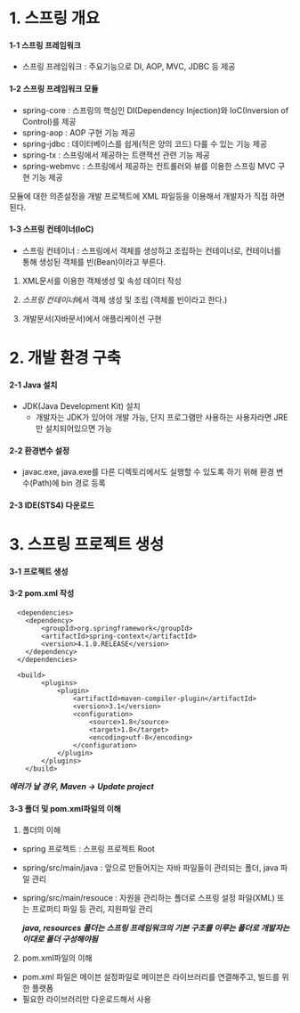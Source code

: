 # 1. 스프링 개요

#### 1-1 스프링 프레임워크
- 스프링 프레임워크 : 주요기능으로 DI, AOP, MVC, JDBC 등 제공

#### 1-2 스프링 프레임워크 모듈
- spring-core : 스프링의 핵심인 DI(Dependency Injection)와 IoC(Inversion of Control)를 제공
- spring-aop : AOP 구현 기능 제공
- spring-jdbc : 데이터베이스를 쉽게(적은 양의 코드) 다룰 수 있는 기능 제공
- spring-tx : 스프링에서 제공하는 트랜잭션 관련 기능 제공
- spring-webmvc : 스프링에서 제공하는 컨트롤러와 뷰를 이용한 스프링 MVC 구현 기능 제공

모듈에 대한 의존설정을 개발 프로젝트에 XML 파일등을 이용해서 개발자가 직접 하면 된다.

#### 1-3 스프링 컨테이너(IoC)
- 스프링 컨테이너 : 스프링에서 객체를 생성하고 조립하는 컨테이너로, 컨테이너를 통해 생성된 객체를 빈(Bean)이라고 부른다.

1) XML문서를 이용한 객체생성 및 속성 데이터 작성

2) *스프링 컨테이너*에서 객체 생성 및 조립 (객체를 빈이라고 한다.)

3) 개발문서(자바문서)에서 애플리케이션 구현

# 2. 개발 환경 구축

#### 2-1 Java 설치
- JDK(Java Development Kit) 설치
   - 개발자는 JDK가 있어야 개발 가능, 단지 프로그램만 사용하는 사용자라면 JRE만 설치되어있으면 가능
 
#### 2-2 환경변수 설정
- javac.exe, java.exe를 다른 디렉토리에서도 실행할 수 있도록 하기 위해 환경 변수(Path)에 bin 경로 등록

#### 2-3 IDE(STS4) 다운로드

# 3. 스프링 프로젝트 생성

#### 3-1 프로젝트 생성

#### 3-2 pom.xml 작성

```
  <dependencies>
	<dependency>
		<groupId>org.springframework</groupId>
		<artifactId>spring-context</artifactId>
		<version>4.1.0.RELEASE</version>
	</dependency>
  </dependencies>

  <build>
		<plugins>
			<plugin>
				<artifactId>maven-compiler-plugin</artifactId>
				<version>3.1</version>
				<configuration>
					<source>1.8</source>
					<target>1.8</target>
					<encoding>utf-8</encoding>
				</configuration>
			</plugin>
		</plugins>
	</build>
```

 ***에러가 날 경우, Maven -> Update project***

#### 3-3 폴더 및 pom.xml파일의 이해

1) 폴더의 이해
- spring 프로젝트 : 스프링 프로젝트 Root
- spring/src/main/java : 앞으로 만들어지는 자바 파일들이 관리되는 폴더, java 파일 관리
- spring/src/main/resouce : 자원을 관리하는 폴더로 스프링 설정 파일(XML) 또는 프로퍼티 파일 등 관리, 지원파일 관리

  ***java, resources 폴더는 스프링 프레임워크의 기본 구조를 이루는 폴더로 개발자는 이대로 폴더 구성해야됨***

2) pom.xml파일의 이해
- pom.xml 파일은 메이븐 설정파일로 메이븐은 라이브러리를 연결해주고, 빌드를 위한 플랫폼
- 필요한 라이브러리만 다운로드해서 사용
